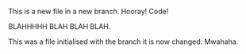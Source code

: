 This is a new file in a new branch. Hooray! Code! 

BLAHHHHH BLAH BLAH BLAH. 

This was a file initialised with the branch it is now changed. Mwahaha. 
